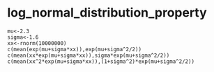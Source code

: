 # log_normal_distribution_property

```
mu<-2.3
sigma<-1.6
xx<-rnorm(10000000)
c(mean(exp(mu+sigma*xx)),exp(mu+sigma^2/2))
c(mean(xx*exp(mu+sigma*xx)),sigma*exp(mu+sigma^2/2))
c(mean(xx^2*exp(mu+sigma*xx)),(1+sigma^2)*exp(mu+sigma^2/2))
```
